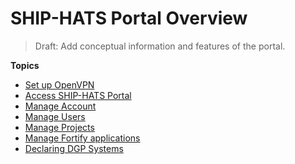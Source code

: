 # SHIP-HATS Portal Overview


> Draft: Add conceptual information and features of the portal.

**Topics**
- [Set up OpenVPN](#set-up-openvpn)
- [Access SHIP-HATS Portal](#access-ship-hats-portal)
- [Manage Account](manage-account)
- [Manage Users](manage-users)
- [Manage Projects](manage-projects)
- [Manage Fortify applications](manage-fortify-applications)
- [Declaring DGP Systems](declaring-dgp-systems)